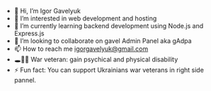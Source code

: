 - 👋 Hi, I’m Igor Gavelyuk
- 👀 I’m interested in web development and hosting
- 🌱 I’m currently learning backend development using Node.js and Express.js
- 💞️ I’m looking to collaborate on gavel Admin Panel aka gAdpa
- 📫 How to reach me igorgavelyuk@gmail.com
- 🕳️💫💥 War veteran: gain psychical and physical disability
- ⚡ Fun fact: You can support Ukrainians war veterans in right side pannel.
